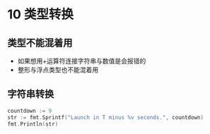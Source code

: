 # 10 类型转换

## 类型不能混着用
- 如果想用+运算符连接字符串与数值是会报错的
- 整形与浮点类型也不能混着用



## 字符串转换
```go
countdown := 9
str := fmt.Sprintf("Launch in T minus %v seconds.", countdown)
fmt.Println(str)
```



